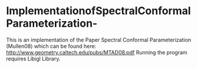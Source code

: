 ﻿# ImplementationofSpectralConformalParameterization-
This is an implementation of the Paper Spectral Conformal Parameterization (Mullen08) which can be found here: http://www.geometry.caltech.edu/pubs/MTAD08.pdf
Running the program requires Libigl Library.
